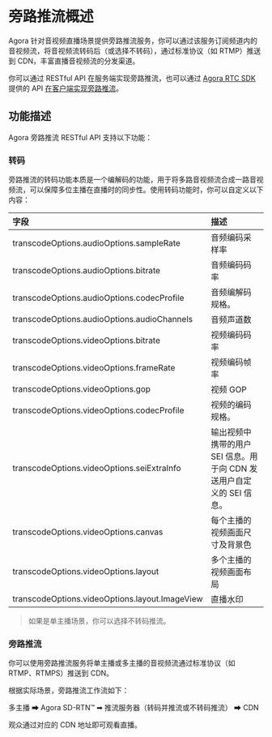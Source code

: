 # 旁路推流概述

Agora 针对音视频直播场景提供旁路推流服务，你可以通过该服务订阅频道内的音视频流，将音视频流转码后（或选择不转码），通过标准协议（如 RTMP）推送到 CDN，丰富直播音视频流的分发渠道。

你可以通过 RESTful API 在服务端实现旁路推流，也可以通过 [Agora RTC SDK](https://docs.agora.io/cn/AgoraPlatform/term_agora_rtc_sdk) 提供的 API [在客户端实现旁路推流](https://docs.agora.io/cn/Interactive%20Broadcast/cdn_streaming_android?platform=Android)。


## 功能描述

Agora 旁路推流 RESTful API 支持以下功能：

### 转码

旁路推流的转码功能本质是一个编解码的功能，用于将多路音视频流合成一路音视频流，可以保障多位主播在直播时的同步性。使用转码功能时，你可以自定义以下内容：

| 字段                                           | 描述                                                         |
| :--------------------------------------------- | :----------------------------------------------------------- |
| transcodeOptions.audioOptions.sampleRate       | 音频编码采样率                                               |
| transcodeOptions.audioOptions.bitrate          | 音频编码码率                                                 |
| transcodeOptions.audioOptions.codecProfile     | 音频编解码规格。             |
| transcodeOptions.audioOptions.audioChannels    | 音频声道数                                                   |
| transcodeOptions.videoOptions.bitrate          | 视频编码码率                                                 |
| transcodeOptions.videoOptions.frameRate        | 视频编码帧率                                                 |
| transcodeOptions.videoOptions.gop              | 视频 GOP                                                     |
| transcodeOptions.videoOptions.codecProfile     | 视频的编码规格。       |
| transcodeOptions.videoOptions.seiExtraInfo     | 输出视频中携带的用户 SEI 信息。用于向 CDN 发送用户自定义的 SEI 信息。 |
| transcodeOptions.videoOptions.canvas           | 每个主播的视频画面尺寸及背景色                               |
| transcodeOptions.videoOptions.layout           | 多个主播的视频画面布局                                       |
| transcodeOptions.videoOptions.layout.ImageView | 直播水印                                                     |

> 如果是单主播场景，你可以选择不转码推流。

###  旁路推流

你可以使用旁路推流服务将单主播或多主播的音视频流通过标准协议（如 RTMP、RTMPS）推送到 CDN。

根据实际场景，旁路推流工作流如下：

多主播 ➡ Agora SD-RTN™ ➡ 推流服务器（转码并推流或不转码推流） ➡ CDN

观众通过对应的 CDN 地址即可观看直播。
